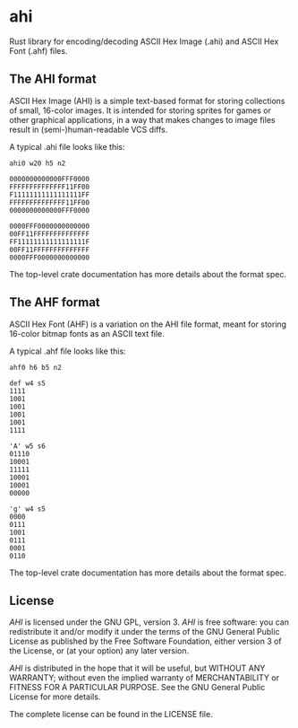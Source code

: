 # ahi

Rust library for encoding/decoding ASCII Hex Image (.ahi) and ASCII Hex Font
(.ahf) files.

## The AHI format

ASCII Hex Image (AHI) is a simple text-based format for storing collections of
small, 16-color images.  It is intended for storing sprites for games or other
graphical applications, in a way that makes changes to image files result in
(semi-)human-readable VCS diffs.

A typical .ahi file looks like this:

```text
ahi0 w20 h5 n2

0000000000000FFF0000
FFFFFFFFFFFFFF11FF00
F11111111111111111FF
FFFFFFFFFFFFFF11FF00
0000000000000FFF0000

0000FFF0000000000000
00FF11FFFFFFFFFFFFFF
FF11111111111111111F
00FF11FFFFFFFFFFFFFF
0000FFF0000000000000
```

The top-level crate documentation has more details about the format spec.

## The AHF format

ASCII Hex Font (AHF) is a variation on the AHI file format, meant for storing
16-color bitmap fonts as an ASCII text file.

A typical .ahf file looks like this:

```text
ahf0 h6 b5 n2

def w4 s5
1111
1001
1001
1001
1001
1111

'A' w5 s6
01110
10001
11111
10001
10001
00000

'g' w4 s5
0000
0111
1001
0111
0001
0110
```

The top-level crate documentation has more details about the format spec.

## License

_AHI_ is licensed under the GNU GPL, version 3.  _AHI_ is free software: you
can redistribute it and/or modify it under the terms of the GNU General Public
License as published by the Free Software Foundation, either version 3 of the
License, or (at your option) any later version.

_AHI_ is distributed in the hope that it will be useful, but WITHOUT ANY
WARRANTY; without even the implied warranty of MERCHANTABILITY or FITNESS FOR A
PARTICULAR PURPOSE.  See the GNU General Public License for more details.

The complete license can be found in the LICENSE file.
